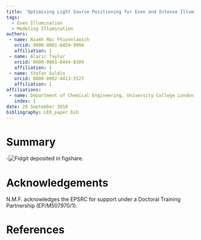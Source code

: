 ```yaml
---
title: 'Optimising Light Source Positioning for Even and Intense Illumination'
tags:
  - Even Illumination
  - Modeling Illumination
authors:
 - name: Niamh Mac Fhionnlaoich 
   orcid: 0000-0001-8459-9994
   affiliation: 1
 - name: Alaric Taylor
   orcid: 0000-0001-6494-8309
   affiliation: 1
 - name: Stefan Guldin
   orcid: 0000-0002-4413-5527
   affiliation: 1
affiliations:
 - name: Department of Chemical Engineering, University College London, Torrington Place, London WC1E 7JE, U.K.
   index: 1
date: 26 September 2018
bibliography: LED_paper.bib
---
```


# Summary


-![Fidgit deposited in figshare.](figshare_article.png)

# Acknowledgements

N.M.F. acknowledges the EPSRC for support under a Doctoral Training Partnership (EP/M507970/1).

# References
